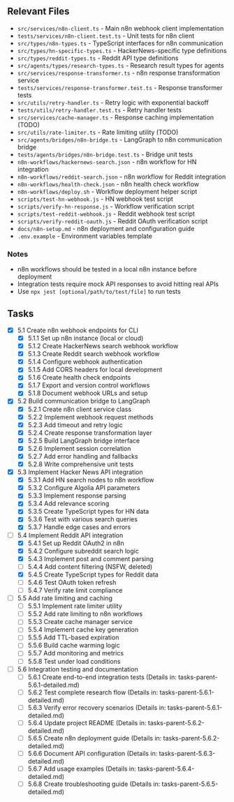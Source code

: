 ## Relevant Files

- `src/services/n8n-client.ts` - Main n8n webhook client implementation
- `tests/services/n8n-client.test.ts` - Unit tests for n8n client
- `src/types/n8n-types.ts` - TypeScript interfaces for n8n communication
- `src/types/hn-specific-types.ts` - HackerNews-specific type definitions
- `src/types/reddit-types.ts` - Reddit API type definitions
- `src/agents/types/research-types.ts` - Research result types for agents
- `src/services/response-transformer.ts` - n8n response transformation service
- `tests/services/response-transformer.test.ts` - Response transformer tests
- `src/utils/retry-handler.ts` - Retry logic with exponential backoff
- `tests/utils/retry-handler.test.ts` - Retry handler tests
- `src/services/cache-manager.ts` - Response caching implementation (TODO)
- `src/utils/rate-limiter.ts` - Rate limiting utility (TODO)
- `src/agents/bridges/n8n-bridge.ts` - LangGraph to n8n communication bridge
- `tests/agents/bridges/n8n-bridge.test.ts` - Bridge unit tests
- `n8n-workflows/hackernews-search.json` - n8n workflow for HN integration
- `n8n-workflows/reddit-search.json` - n8n workflow for Reddit integration
- `n8n-workflows/health-check.json` - n8n health check workflow
- `n8n-workflows/deploy.sh` - Workflow deployment helper script
- `scripts/test-hn-webhook.js` - HN webhook test script
- `scripts/verify-hn-response.js` - Workflow verification script
- `scripts/test-reddit-webhook.js` - Reddit webhook test script
- `scripts/verify-reddit-oauth.js` - Reddit OAuth verification script
- `docs/n8n-setup.md` - n8n deployment and configuration guide
- `.env.example` - Environment variables template

### Notes

- n8n workflows should be tested in a local n8n instance before deployment
- Integration tests require mock API responses to avoid hitting real APIs
- Use `npx jest [optional/path/to/test/file]` to run tests

## Tasks

- [x] 5.1 Create n8n webhook endpoints for CLI
  - [x] 5.1.1 Set up n8n instance (local or cloud)
  - [x] 5.1.2 Create HackerNews search webhook workflow
  - [x] 5.1.3 Create Reddit search webhook workflow
  - [x] 5.1.4 Configure webhook authentication
  - [x] 5.1.5 Add CORS headers for local development
  - [x] 5.1.6 Create health check endpoints
  - [x] 5.1.7 Export and version control workflows
  - [x] 5.1.8 Document webhook URLs and setup

- [x] 5.2 Build communication bridge to LangGraph
  - [x] 5.2.1 Create n8n client service class
  - [x] 5.2.2 Implement webhook request methods
  - [x] 5.2.3 Add timeout and retry logic
  - [x] 5.2.4 Create response transformation layer
  - [x] 5.2.5 Build LangGraph bridge interface
  - [x] 5.2.6 Implement session correlation
  - [x] 5.2.7 Add error handling and fallbacks
  - [x] 5.2.8 Write comprehensive unit tests

- [x] 5.3 Implement Hacker News API integration
  - [x] 5.3.1 Add HN search nodes to n8n workflow
  - [x] 5.3.2 Configure Algolia API parameters
  - [x] 5.3.3 Implement response parsing
  - [x] 5.3.4 Add relevance scoring
  - [x] 5.3.5 Create TypeScript types for HN data
  - [x] 5.3.6 Test with various search queries
  - [x] 5.3.7 Handle edge cases and errors

- [ ] 5.4 Implement Reddit API integration
  - [x] 5.4.1 Set up Reddit OAuth2 in n8n
  - [x] 5.4.2 Configure subreddit search logic
  - [x] 5.4.3 Implement post and comment parsing
  - [ ] 5.4.4 Add content filtering (NSFW, deleted)
  - [x] 5.4.5 Create TypeScript types for Reddit data
  - [ ] 5.4.6 Test OAuth token refresh
  - [ ] 5.4.7 Verify rate limit compliance

- [ ] 5.5 Add rate limiting and caching
  - [ ] 5.5.1 Implement rate limiter utility
  - [ ] 5.5.2 Add rate limiting to n8n workflows
  - [ ] 5.5.3 Create cache manager service
  - [ ] 5.5.4 Implement cache key generation
  - [ ] 5.5.5 Add TTL-based expiration
  - [ ] 5.5.6 Build cache warming logic
  - [ ] 5.5.7 Add monitoring and metrics
  - [ ] 5.5.8 Test under load conditions

- [ ] 5.6 Integration testing and documentation
  - [ ] 5.6.1 Create end-to-end integration tests (Details in: tasks-parent-5.6.1-detailed.md)
  - [ ] 5.6.2 Test complete research flow (Details in: tasks-parent-5.6.1-detailed.md)
  - [ ] 5.6.3 Verify error recovery scenarios (Details in: tasks-parent-5.6.1-detailed.md)
  - [ ] 5.6.4 Update project README (Details in: tasks-parent-5.6.2-detailed.md)
  - [ ] 5.6.5 Create n8n deployment guide (Details in: tasks-parent-5.6.2-detailed.md)
  - [ ] 5.6.6 Document API configuration (Details in: tasks-parent-5.6.3-detailed.md)
  - [ ] 5.6.7 Add usage examples (Details in: tasks-parent-5.6.4-detailed.md)
  - [ ] 5.6.8 Create troubleshooting guide (Details in: tasks-parent-5.6.5-detailed.md) 